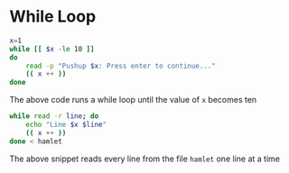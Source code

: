 # While Loop

```bash
x=1
while [[ $x -le 10 ]]
do
    read -p "Pushup $x: Press enter to continue..."
    (( x ++ ))
done
```

The above code runs a while loop until the value of `x` becomes ten

```bash
while read -r line; do
    echo "Line $x $line"
    (( x ++ ))
done < hamlet
```

The above snippet reads every line from the file `hamlet` one line at a time
